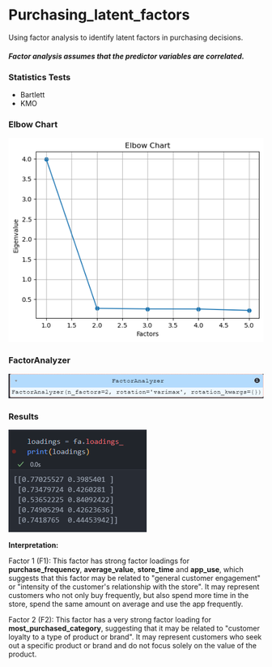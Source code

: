 # Purchasing_latent_factors
Using factor analysis to identify latent factors in purchasing decisions.

##### Factor analysis assumes that the predictor variables are correlated.

### Statistics Tests
- Bartlett
- KMO
  
### Elbow Chart

![alt text](image.png)

### FactorAnalyzer
![alt text](image-1.png)

### Results
![alt text](image-2.png)

**Interpretation:**

Factor 1 (F1): This factor has strong factor loadings for **purchase_frequency**, **average_value**, **store_time** and **app_use**, which suggests that this factor may be related to "general customer engagement" or "intensity of the customer's relationship with the store". It may represent customers who not only buy frequently, but also spend more time in the store, spend the same amount on average and use the app frequently.

Factor 2 (F2): This factor has a very strong factor loading for **most_purchased_category**, suggesting that it may be related to "customer loyalty to a type of product or brand". It may represent customers who seek out a specific product or brand and do not focus solely on the value of the product.
